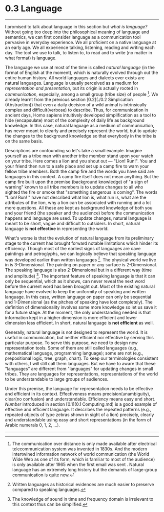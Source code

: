 # 0.3 Language

---------

I promised to talk about language in this section but *what is language?* Without going too deep into the philosophical meaning of language and semantics, we can first consider language as a communication tool pervasive in everyday experience. We all proficient on a native language at an early age. We all experience talking, listening, reading and writing each day. The tool we use to talk, to listen to, to read and to write (no matter in what format) is language.

The language we use at most of the time is called *natural language* (in the format of English at the moment), which is naturally evolved through out the entire human history. All world languages and dialects ever exists are natural languages. Language is usually perceived as a medium for *representation and presentation*, but its origin is actually rooted in *communication*, especially, among a small group (tribe size) of people [^1]. We already learnt from the previous section [0.2](./0.2 Simplication (Abstraction)) that even a daily decision of a wild animal is intrinsically complex and difficult(verbose) to describe. Thus, for communication in ancient days, Homo sapiens intuitively developed simplification as a tool to hide (encapsulate) most of the complexity of daily life as background knowledge. In this case, natural language as a medium of communication, has never meant to clearly and precisely represent the world, but to update the changes to the background knowledge so that everybody in the tribe is on the same basis.

Descriptions are confounding so let's take a small example. Imagine yourself as a tribe man with another tribe member stand upon your watch on your tribe. Here comes a lion and you shout out — "Lion! Run!". You and your friend then run to a safe place and set up a camp fire to warn your fellow tribe members. Both the camp fire and the words you have said are languages in this context. A camp fire itself does not mean anything. But the camp fire built upon the premise (background knowledge) of "a sign of warning" known to all tribe members is to update changes to all who sighted the fire or smoke that "something dangerous is coming". The words "Lion! Run! " have not described what lion is, what run is, what are the attributes of the lion, why a lion can be associated with running and a lot more questions. All these are kept as background knowledge of both you and your friend (the speaker and the audience) before the communication happens and language are used. To update changes, natural language is meant to be short, vague and difficult to outsiders. In short, natural language is **not effective** in representing the world.

What's worse is that the evolution of natural language from its preliminary stage to the current has brought forward notable limitations which hinder its efficiency. Though most of the earliest signs of languages are cave paintings and petroglyphs, we can logically believe that speaking language was developed earlier than written languages [^3]. The physical world we live in is 3-Dimensional. The painting on paper or any surface is 2-Dimensional. The speaking language is also 2-Dimensional but in a different way (time and amplitude) [^4]. The important feature of speaking language is that it can only be sequential, which as it shows, can never reveal the next word before the current word has been brought out. Most of the existing natural language have evolved to keep the uniformity of speaking and written language. In this case, written language on paper can only be sequential and 1-Dimensional (as the pitches of speaking have lost completely). The definition of dimensionality involves some more knowledge so let us save it for a future stage. At the moment, the only understanding needed is that information kept in a higher dimension is more efficient and lower dimension less efficient. In short, natural language is **not efficient** as well.

Generally, natural language is not designed to represent the world. It is useful in communication, but neither efficient nor effective by serving this particular purpose. To serve this purpose, we need to design new representation tools. Some of them are still called languages (e.g., mathematical language, programming language); some are not (e.g., prepositional logic, tree, graph, chart). To keep our terminologies consistent with others, I will still call them languages. But we have to aware that these "languages" are different from "languages" for updating changes in small tribes. They are languages for representations, representations of the world to be understandable to large groups of audiences. 

Under this premise, the language for representation needs to be effective and efficient in its context. Effectiveness means precision(unambiguity), clear(no confusion) and understandable. Efficiency means easy and short. *Number* introduced in section [0.1](0.1 Computing.md) is a good example of effective and efficient language. It describes the repeated patterns (e.g., repeated objects of type zebras shown in sight of a lion) precisely, clearly and understandable using easy and short representations (in the form of Arabic numerals 0, 1, 2, …).

------

[^1]: The communication over distance is only made available after electrical telecommunication system was invented in 1830s. And the modern intertwined information network of world communication (the World Wide Web as one of its form, which is familiar to most of the audience) is only available after 1965 when the first email was sent [^2]. Natural language has an extremely long history but the demands of large-group communication is quite new.
[^2]: History of Communication, Wikipedia,  retrieved from https://en.wikipedia.org/wiki/History_of_communication
[^3]: Written languages as historical evidences are much easier to preserve compared to speaking languages.
[^4]: The knowledge of sound in time and frequency domain is irrelevant to this context thus can be simplified.






